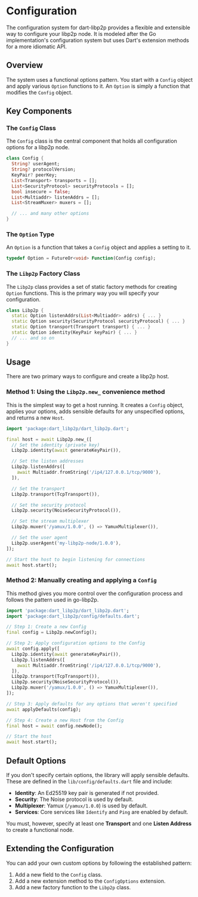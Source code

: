 # Configuration

The configuration system for dart-libp2p provides a flexible and extensible way to configure your libp2p node. It is modeled after the Go implementation's configuration system but uses Dart's extension methods for a more idiomatic API.

## Overview

The system uses a functional options pattern. You start with a `Config` object and apply various `Option` functions to it. An `Option` is simply a function that modifies the `Config` object.

## Key Components

### The `Config` Class

The `Config` class is the central component that holds all configuration options for a libp2p node.

```dart
class Config {
  String? userAgent;
  String? protocolVersion;
  KeyPair? peerKey;
  List<Transport> transports = [];
  List<SecurityProtocol> securityProtocols = [];
  bool insecure = false;
  List<Multiaddr> listenAddrs = [];
  List<StreamMuxer> muxers = [];

  // ... and many other options
}
```

### The `Option` Type

An `Option` is a function that takes a `Config` object and applies a setting to it.

```dart
typedef Option = FutureOr<void> Function(Config config);
```

### The `Libp2p` Factory Class

The `Libp2p` class provides a set of static factory methods for creating `Option` functions. This is the primary way you will specify your configuration.

```dart
class Libp2p {
  static Option listenAddrs(List<Multiaddr> addrs) { ... }
  static Option security(SecurityProtocol securityProtocol) { ... }
  static Option transport(Transport transport) { ... }
  static Option identity(KeyPair keyPair) { ... }
  // ... and so on
}
```

## Usage

There are two primary ways to configure and create a libp2p host.

### Method 1: Using the `Libp2p.new_` convenience method

This is the simplest way to get a host running. It creates a `Config` object, applies your options, adds sensible defaults for any unspecified options, and returns a new `Host`.

```dart
import 'package:dart_libp2p/dart_libp2p.dart';

final host = await Libp2p.new_([
  // Set the identity (private key)
  Libp2p.identity(await generateKeyPair()),

  // Set the listen addresses
  Libp2p.listenAddrs([
    await Multiaddr.fromString('/ip4/127.0.0.1/tcp/9000'),
  ]),

  // Set the transport
  Libp2p.transport(TcpTransport()),

  // Set the security protocol
  Libp2p.security(NoiseSecurityProtocol()),

  // Set the stream multiplexer
  Libp2p.muxer('/yamux/1.0.0', () => YamuxMultiplexer()),

  // Set the user agent
  Libp2p.userAgent('my-libp2p-node/1.0.0'),
]);

// Start the host to begin listening for connections
await host.start();
```

### Method 2: Manually creating and applying a `Config`

This method gives you more control over the configuration process and follows the pattern used in go-libp2p.

```dart
import 'package:dart_libp2p/dart_libp2p.dart';
import 'package:dart_libp2p/config/defaults.dart';

// Step 1: Create a new Config
final config = Libp2p.newConfig();

// Step 2: Apply configuration options to the Config
await config.apply([
  Libp2p.identity(await generateKeyPair()),
  Libp2p.listenAddrs([
    await Multiaddr.fromString('/ip4/127.0.0.1/tcp/9000'),
  ]),
  Libp2p.transport(TcpTransport()),
  Libp2p.security(NoiseSecurityProtocol()),
  Libp2p.muxer('/yamux/1.0.0', () => YamuxMultiplexer()),
]);

// Step 3: Apply defaults for any options that weren't specified
await applyDefaults(config);

// Step 4: Create a new Host from the Config
final host = await config.newNode();

// Start the host
await host.start();
```

## Default Options

If you don't specify certain options, the library will apply sensible defaults. These are defined in the `lib/config/defaults.dart` file and include:

- **Identity**: An Ed25519 key pair is generated if not provided.
- **Security**: The Noise protocol is used by default.
- **Multiplexer**: Yamux (`/yamux/1.0.0`) is used by default.
- **Services**: Core services like `Identify` and `Ping` are enabled by default.

You must, however, specify at least one **Transport** and one **Listen Address** to create a functional node.

## Extending the Configuration

You can add your own custom options by following the established pattern:
1.  Add a new field to the `Config` class.
2.  Add a new extension method to the `ConfigOptions` extension.
3.  Add a new factory function to the `Libp2p` class.
